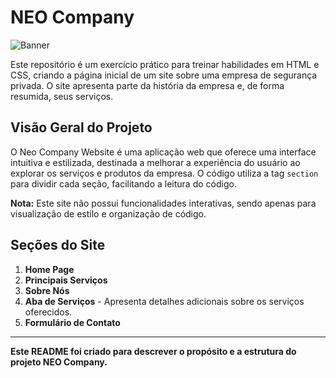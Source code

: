 # NEO Company

![Banner](imagens/png.png)

Este repositório é um exercício prático para treinar habilidades em HTML e CSS, criando a página inicial de um site sobre uma empresa de segurança privada. O site apresenta parte da história da empresa e, de forma resumida, seus serviços.

## Visão Geral do Projeto

O Neo Company Website é uma aplicação web que oferece uma interface intuitiva e estilizada, destinada a melhorar a experiência do usuário ao explorar os serviços e produtos da empresa. O código utiliza a tag `section` para dividir cada seção, facilitando a leitura do código. 

**Nota:** Este site não possui funcionalidades interativas, sendo apenas para visualização de estilo e organização de código.

## Seções do Site

1. **Home Page**
2. **Principais Serviços**
3. **Sobre Nós**
4. **Aba de Serviços** - Apresenta detalhes adicionais sobre os serviços oferecidos.
5. **Formulário de Contato**

---

**Este README foi criado para descrever o propósito e a estrutura do projeto NEO Company.**
